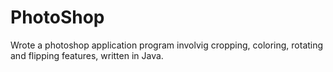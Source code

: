 # PhotoShop
Wrote a photoshop application program involvig 
cropping, coloring, rotating and flipping features, 
written in Java.
